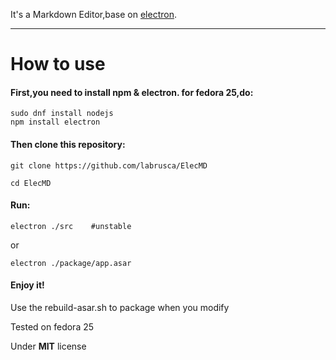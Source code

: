 It's a Markdown Editor,base on [electron](https://github.com/electron/electron).
****************************
# How to use

#### First,you need to install npm & electron.  for fedora 25,do:

```
sudo dnf install nodejs
npm install electron
```

#### Then clone this repository:

```
git clone https://github.com/labrusca/ElecMD
```

```
cd ElecMD
```

#### Run:

```
electron ./src    #unstable
```
or
```
electron ./package/app.asar
```
#### Enjoy it!

Use the rebuild-asar.sh to package when you modify

Tested on fedora 25

Under **MIT** license
